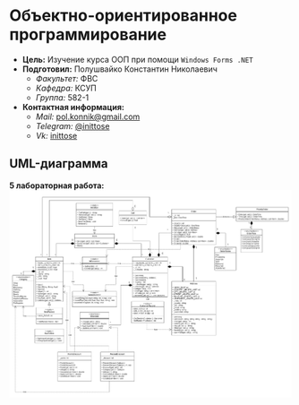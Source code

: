 # Объектно-ориентированное программирование
- **Цель:** Изучение курса ООП при помощи `Windows Forms .NET`
- **Подготовил:** Полушвайко Константин Николаевич
  - *Факультет:* ФВС
  - *Кафедра:* КСУП
  - *Группа:* 582-1
- **Контактная информация:** 
  - *Mail:* [pol.konnik@gmail.com](pol.konnik@gmail.com)
  - *Telegram:* [@inittose](https://t.me/inittose)
  - *Vk:* [inittose](https://vk.com/inittose)

## UML-диаграмма
**5 лабораторная работа:**
![Practics1](/doc/Practics5.png)